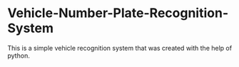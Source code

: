 # Vehicle-Number-Plate-Recognition-System
This is a simple vehicle recognition system that was created with the help of python. 
